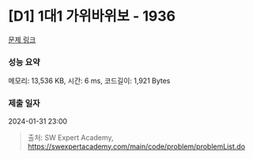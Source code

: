# [D1] 1대1 가위바위보 - 1936 

[문제 링크](https://swexpertacademy.com/main/code/problem/problemDetail.do?contestProbId=AV5PjKXKALcDFAUq) 

### 성능 요약

메모리: 13,536 KB, 시간: 6 ms, 코드길이: 1,921 Bytes

### 제출 일자

2024-01-31 23:00



> 출처: SW Expert Academy, https://swexpertacademy.com/main/code/problem/problemList.do